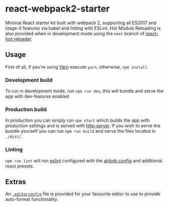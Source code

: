 # react-webpack2-starter

Minimal React starter kit built with webpack 2, supporting all ES2017 and stage-0 features via babel and linting with ESLint. Hot Module Reloading is also provided when in development mode using the `next` branch of [react-hot-reloader][1].

## Usage

First of all, if you're using [Yarn][5] execute `yarn`, otherwise, `npm install`. 

### Development build

To run in development mode, run `npm run dev`, this will bundle and serve the app with dev-features enabled

### Production build

In production you can simply run `npm start` which builds the app with production settings and is served with [http-server][2]. If you wish to serve the bundle yourself you can run `npm run build` and serve the files located in `./dist/`.

### Linting

`npm run lint` will run [eslint][3] configured with the [airbnb config][4] and additional react presets.

## Extras

An [`.editorconfig`][6] file is provided for your favourite editor to use to provide auto-format functionality.
 
[1]: https://github.com/gaearon/react-hot-loader/tree/next/docs
[2]: https://github.com/indexzero/http-server
[3]: http://eslint.org/
[4]: https://www.npmjs.com/package/eslint-config-airbnb
[5]: https://yarnpkg.com/
[6]: http://editorconfig.org/